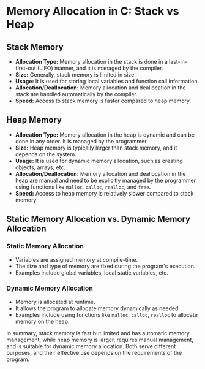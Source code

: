 # Memory Allocation in C: Stack vs Heap

## Stack Memory

- **Allocation Type:** Memory allocation in the stack is done in a last-in-first-out (LIFO) manner, and it is managed by the compiler.
- **Size:** Generally, stack memory is limited in size.
- **Usage:** It is used for storing local variables and function call information.
- **Allocation/Deallocation:** Memory allocation and deallocation in the stack are handled automatically by the compiler.
- **Speed:** Access to stack memory is faster compared to heap memory.

## Heap Memory

- **Allocation Type:** Memory allocation in the heap is dynamic and can be done in any order. It is managed by the programmer.
- **Size:** Heap memory is typically larger than stack memory, and it depends on the system.
- **Usage:** It is used for dynamic memory allocation, such as creating objects, arrays, etc.
- **Allocation/Deallocation:** Memory allocation and deallocation in the heap are manual and need to be explicitly managed by the programmer using functions like `malloc`, `calloc`, `realloc`, and `free`.
- **Speed:** Access to heap memory is relatively slower compared to stack memory.

## Static Memory Allocation vs. Dynamic Memory Allocation

### Static Memory Allocation

- Variables are assigned memory at compile-time.
- The size and type of memory are fixed during the program's execution.
- Examples include global variables, local static variables, etc.

### Dynamic Memory Allocation

- Memory is allocated at runtime.
- It allows the program to allocate memory dynamically as needed.
- Examples include using functions like `malloc`, `calloc`, `realloc` to allocate memory on the heap.

In summary, stack memory is fast but limited and has automatic memory management, while heap memory is larger, requires manual management, and is suitable for dynamic memory allocation. Both serve different purposes, and their effective use depends on the requirements of the program.
